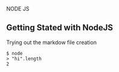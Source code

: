 NODE JS

## Getting Stated with NodeJS

Trying out the markdow file creation

```text
$ node
> "hi".length
2
```
